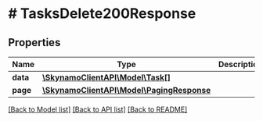 # # TasksDelete200Response

## Properties

Name | Type | Description | Notes
------------ | ------------- | ------------- | -------------
**data** | [**\SkynamoClientAPI\Model\Task[]**](Task.md) |  | [optional]
**page** | [**\SkynamoClientAPI\Model\PagingResponse**](PagingResponse.md) |  | [optional]

[[Back to Model list]](../../README.md#models) [[Back to API list]](../../README.md#endpoints) [[Back to README]](../../README.md)
